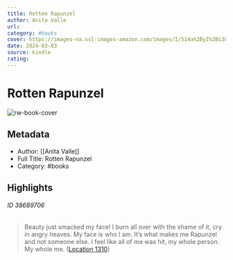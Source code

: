 ```yaml
---
title: Rotten Rapunzel
author: Anita Valle
url: 
category: #books
cover: https://images-na.ssl-images-amazon.com/images/I/514a%2ByI%2Bi3L._SL200_.jpg
date: 2024-03-03
source: kindle
rating:
---
```

# Rotten Rapunzel

![rw-book-cover](https://images-na.ssl-images-amazon.com/images/I/514a%2ByI%2Bi3L._SL200_.jpg)

## Metadata
- Author: [[Anita Valle]]
- Full Title: Rotten Rapunzel
- Category: #books

## Highlights
###### ID 38689706
> Beauty just smacked my face! I burn all over with the shame of it, cry in angry heaves. My face is who I am. It’s what makes me Rapunzel and not someone else. I feel like all of me was hit, my whole person. My whole me. ([Location 1310](https://readwise.io/to_kindle?action=open&asin=B0759P1422&location=1310))
    
